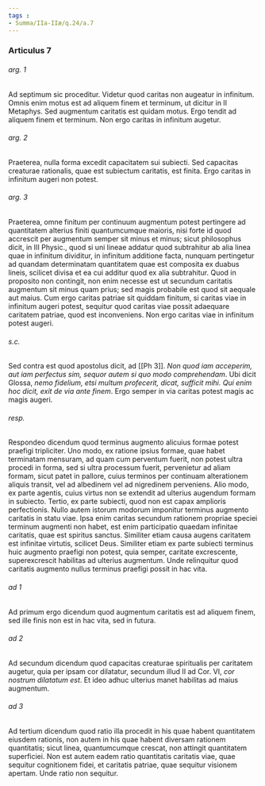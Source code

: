 ```yaml
---
tags : 
- Summa/IIa-IIæ/q.24/a.7
---
```


### Articulus 7

###### arg. 1
Ad septimum sic proceditur. Videtur quod caritas non augeatur in infinitum. Omnis enim motus est ad aliquem finem et terminum, ut dicitur in II Metaphys. Sed augmentum caritatis est quidam motus. Ergo tendit ad aliquem finem et terminum. Non ergo caritas in infinitum augetur.

###### arg. 2
Praeterea, nulla forma excedit capacitatem sui subiecti. Sed capacitas creaturae rationalis, quae est subiectum caritatis, est finita. Ergo caritas in infinitum augeri non potest.

###### arg. 3
Praeterea, omne finitum per continuum augmentum potest pertingere ad quantitatem alterius finiti quantumcumque maioris, nisi forte id quod accrescit per augmentum semper sit minus et minus; sicut philosophus dicit, in III Physic., quod si uni lineae addatur quod subtrahitur ab alia linea quae in infinitum dividitur, in infinitum additione facta, nunquam pertingetur ad quandam determinatam quantitatem quae est composita ex duabus lineis, scilicet divisa et ea cui additur quod ex alia subtrahitur. Quod in proposito non contingit, non enim necesse est ut secundum caritatis augmentum sit minus quam prius; sed magis probabile est quod sit aequale aut maius. Cum ergo caritas patriae sit quiddam finitum, si caritas viae in infinitum augeri potest, sequitur quod caritas viae possit adaequare caritatem patriae, quod est inconveniens. Non ergo caritas viae in infinitum potest augeri.

###### s.c.
Sed contra est quod apostolus dicit, ad [[Ph 3]]. *Non quod iam acceperim, aut iam perfectus sim, sequor autem si quo modo comprehendam*. Ubi dicit Glossa, *nemo fidelium, etsi multum profecerit, dicat, sufficit mihi. Qui enim hoc dicit, exit de via ante finem*. Ergo semper in via caritas potest magis ac magis augeri.

###### resp.
Respondeo dicendum quod terminus augmento alicuius formae potest praefigi tripliciter. Uno modo, ex ratione ipsius formae, quae habet terminatam mensuram, ad quam cum perventum fuerit, non potest ultra procedi in forma, sed si ultra processum fuerit, pervenietur ad aliam formam, sicut patet in pallore, cuius terminos per continuam alterationem aliquis transit, vel ad albedinem vel ad nigredinem perveniens. Alio modo, ex parte agentis, cuius virtus non se extendit ad ulterius augendum formam in subiecto. Tertio, ex parte subiecti, quod non est capax amplioris perfectionis. Nullo autem istorum modorum imponitur terminus augmento caritatis in statu viae. Ipsa enim caritas secundum rationem propriae speciei terminum augmenti non habet, est enim participatio quaedam infinitae caritatis, quae est spiritus sanctus. Similiter etiam causa augens caritatem est infinitae virtutis, scilicet Deus. Similiter etiam ex parte subiecti terminus huic augmento praefigi non potest, quia semper, caritate excrescente, superexcrescit habilitas ad ulterius augmentum. Unde relinquitur quod caritatis augmento nullus terminus praefigi possit in hac vita.

###### ad 1
Ad primum ergo dicendum quod augmentum caritatis est ad aliquem finem, sed ille finis non est in hac vita, sed in futura.

###### ad 2
Ad secundum dicendum quod capacitas creaturae spiritualis per caritatem augetur, quia per ipsam cor dilatatur, secundum illud II ad Cor. VI, *cor nostrum dilatatum est*. Et ideo adhuc ulterius manet habilitas ad maius augmentum.

###### ad 3
Ad tertium dicendum quod ratio illa procedit in his quae habent quantitatem eiusdem rationis, non autem in his quae habent diversam rationem quantitatis; sicut linea, quantumcumque crescat, non attingit quantitatem superficiei. Non est autem eadem ratio quantitatis caritatis viae, quae sequitur cognitionem fidei, et caritatis patriae, quae sequitur visionem apertam. Unde ratio non sequitur.

